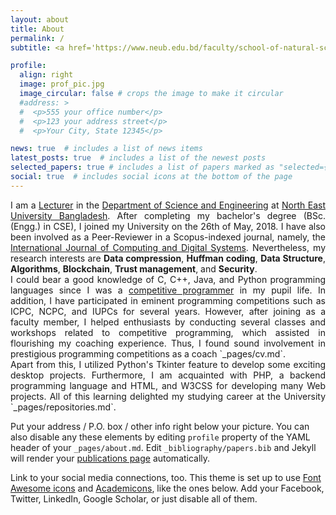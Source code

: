```yaml
---
layout: about
title: About
permalink: /
subtitle: <a href='https://www.neub.edu.bd/faculty/school-of-natural-sciences/department-of-computer-science-and-engineering/518-pranta-sarker'>Lecturer</a>, <a href='https://www.neub.edu.bd/'> North East University Bangladesh</a>, Sylhet, Bangladesh.

profile:
  align: right
  image: prof_pic.jpg
  image_circular: false # crops the image to make it circular
  #address: >
  #  <p>555 your office number</p>
  #  <p>123 your address street</p>
  #  <p>Your City, State 12345</p>

news: true  # includes a list of news items
latest_posts: true  # includes a list of the newest posts
selected_papers: true # includes a list of papers marked as "selected={true}"
social: true  # includes social icons at the bottom of the page
---
```

<div style="text-align: justify">
I am a <a href='https://www.neub.edu.bd/faculty/school-of-natural-sciences/department-of-computer-science-and-engineering/518-pranta-sarker'>Lecturer</a> in the <a href='https://www.neub.edu.bd/academic/school-of-natural-sciences/department-of-computer-science-and-engineering'>Department of Science and Engineering</a> at <a href='https://www.neub.edu.bd/'>North East University Bangladesh</a>. After completing my bachelor's degree (BSc. (Engg.) in CSE), I joined my University on the 26th of May, 2018. I have also been involved as a Peer-Reviewer in a Scopus-indexed journal, namely, the <a href='https://journal.uob.edu.bh/handle/123456789/12?id=about'>International Journal of Computing and Digital Systems</a>. Nevertheless, my research interests are <b>Data compression</b>, <b>Huffman coding</b>, <b>Data Structure</b>, <b>Algorithms</b>, <b>Blockchain</b>, <b>Trust management</b>, and <b>Security</b>.
</div>
<div style="text-align: justify">
I could bear a good knowledge of C, C++, Java, and Python programming languages since I was a <a href='https://www.stopstalk.com/user/profile/prantacse14'>competitive programmer</a> in my pupil life. In addition, I have participated in eminent programming competitions such as ICPC, NCPC, and IUPCs for several years. However, after joining as a faculty member, I helped enthusiasts by conducting several classes and workshops related to competitive programming, which assisted in flourishing my coaching experience. Thus, I found sound involvement in prestigious programming competitions as a coach `_pages/cv.md`.
</div>
<div style="text-align: justify">
Apart from this, I utilized Python's Tkinter feature to develop some exciting desktop projects. Furthermore, I am acquainted with PHP, a backend programming language and HTML, and W3CSS for developing many Web projects. All of this learning delighted my studying career at the University `_pages/repositories.md`.
</div>


Put your address / P.O. box / other info right below your picture. You can also disable any these elements by editing `profile` property of the YAML header of your `_pages/about.md`. Edit `_bibliography/papers.bib` and Jekyll will render your [publications page](/al-folio/publications/) automatically.

Link to your social media connections, too. This theme is set up to use [Font Awesome icons](http://fortawesome.github.io/Font-Awesome/) and [Academicons](https://jpswalsh.github.io/academicons/), like the ones below. Add your Facebook, Twitter, LinkedIn, Google Scholar, or just disable all of them.
